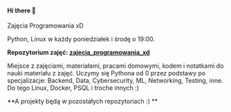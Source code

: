 #### Hi there 👋

Zajęcia Programowania xD

Python, Linux w każdy poniedziałek i środę o 19:00.


**Repozytorium zajęć: [zajecia_programowania_xd](https://github.com/ZPXD/zajecia_programowania_xd)**

Miejsce z zajęciami, materiałami, pracami domowymi, kodem i notatkami do nauki materiału z zajęć. Uczymy się Pythona od 0 przez podstawy po specjalizacje: Backend, Data, Cybersecurity, ML, Networking, Testing, inne. Do tego Linux, Docker, PSQL i troche innych :)

**A projekty będą w pozostałych repozytoriach :) **
